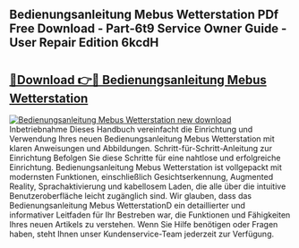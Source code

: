 ## Bedienungsanleitung Mebus Wetterstation PDf Free Download - Part-6t9 Service Owner Guide - User Repair Edition 6kcdH

# <h2><a href="http://df1abjz.blite.top/?on=Bedienungsanleitung+Mebus+Wetterstation">🔗Download 👉🔴 Bedienungsanleitung Mebus Wetterstation</a></h2>

[![Bedienungsanleitung Mebus Wetterstation new download](https://i.imgur.com/lujVjoI.png)](http://df1abjz.blite.top/?on=Bedienungsanleitung+Mebus+Wetterstation)
Inbetriebnahme Dieses Handbuch vereinfacht die Einrichtung und Verwendung Ihres neuen Bedienungsanleitung Mebus Wetterstation mit klaren Anweisungen und Abbildungen. Schritt-für-Schritt-Anleitung zur Einrichtung Befolgen Sie diese Schritte für eine nahtlose und erfolgreiche Einrichtung. Bedienungsanleitung Mebus Wetterstation ist vollgepackt mit modernsten Funktionen, einschließlich Gesichtserkennung, Augmented Reality, Sprachaktivierung und kabellosem Laden, die alle über die intuitive Benutzeroberfläche leicht zugänglich sind. Wir glauben, dass das Bedienungsanleitung Mebus WetterstationD ein detaillierter und informativer Leitfaden für Ihr Bestreben war, die Funktionen und Fähigkeiten Ihres neuen Artikels zu verstehen. Wenn Sie Hilfe benötigen oder Fragen haben, steht Ihnen unser Kundenservice-Team jederzeit zur Verfügung.

